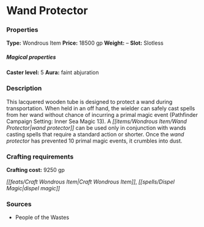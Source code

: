 ﻿---
Title: "Wand Protector"
Type: "Wondrous Item"
Price: "18500 gp"
Weight: "–"
Slot: "Slotless"
Caster level: "5"
Aura: "faint abjuration"
Description: |
  "This lacquered wooden tube is designed to protect a wand during transportation. When held in an off hand, the wielder can safely cast spells from her wand without chance of incurring a primal magic event (_Pathfinder Campaign Setting: Inner Sea Magic_ 13). A _wand protector_ can be used only in conjunction with wands casting spells that require a standard action or shorter. Once the _wand protector_ has prevented 10 primal magic events, it crumbles into dust."
Crafting cost: "9250 gp"
Sources: "['People of the Wastes']"
---

# Wand Protector

### Properties

**Type:** Wondrous Item **Price:** 18500 gp **Weight:** – **Slot:** Slotless

##### Magical properties

**Caster level:** 5 **Aura:** faint abjuration

### Description

This lacquered wooden tube is designed to protect a wand during transportation. When held in an off hand, the wielder can safely cast spells from her wand without chance of incurring a primal magic event (Pathfinder Campaign Setting: Inner Sea Magic 13). A _[[items/Wondrous Item/Wand Protector|wand protector]]_ can be used only in conjunction with wands casting spells that require a standard action or shorter. Once the _wand protector_ has prevented 10 primal magic events, it crumbles into dust.

### Crafting requirements

**Crafting cost:** 9250 gp

_[[feats/Craft Wondrous Item|Craft Wondrous Item]]_, _[[spells/Dispel Magic|dispel magic]]_

### Sources

* People of the Wastes